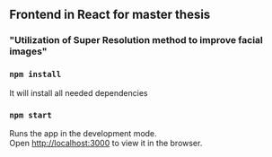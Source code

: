 ## Frontend in React for master thesis

### "Utilization of Super Resolution method to improve facial images"

### `npm install`

It will install all needed dependencies

### `npm start`

Runs the app in the development mode.\
Open [http://localhost:3000](http://localhost:3000) to view it in the browser.
